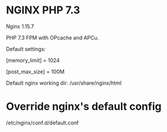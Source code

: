 # NGINX PHP 7.3

Nginx 1.15.7

PHP 7.3 FPM with OPcache and APCu.

Default settings:

[memory_limit] = 1024

[post_max_size] = 100M

Default nginx working dir: /usr/share/nginx/html

# Override nginx's default config
/etc/nginx/conf.d/default.conf